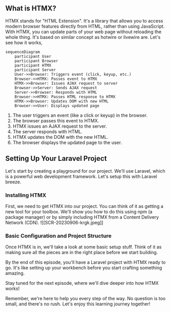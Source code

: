  

## What is HTMX?

HTMX stands for "HTML Extension". It's a library that allows you to access modern browser features directly from HTML, rather than using JavaScript. With HTMX, you can update parts of your web page without reloading the whole thing. It's based on similar concept as hotwire or livewire are. Let's see how it works, 


```mermaid
sequenceDiagram
    participant User
    participant Browser
    participant HTMX
    participant Server
    User->>Browser: Triggers event (click, keyup, etc.)
    Browser->>HTMX: Passes event to HTMX
    HTMX->>Browser: Issues AJAX request to server
    Browser->>Server: Sends AJAX request
    Server->>Browser: Responds with HTML
    Browser->>HTMX: Passes HTML response to HTMX
    HTMX->>Browser: Updates DOM with new HTML
    Browser->>User: Displays updated page
```

1. The user triggers an event (like a click or keyup) in the browser.  
2. The browser passes this event to HTMX.  
3. HTMX issues an AJAX request to the server.  
4. The server responds with HTML.  
5. HTMX updates the DOM with the new HTML.  
6. The browser displays the updated page to the user.

## Setting Up Your Laravel Project

Let's start by creating a playground for our project. We'll use Laravel, which is a powerful web development framework. Let's setup this with Laravel breeze.

### Installing HTMX

First, we need to get HTMX into our project. You can think of it as getting a new tool for your toolbox. We'll show you how to do this using npm (a package manager) or by simply including HTMX from a Content Delivery Network (CDN).
![[SCR-20230906-krgk.jpeg]]


### Basic Configuration and Project Structure

Once HTMX is in, we'll take a look at some basic setup stuff. Think of it as making sure all the pieces are in the right place before we start building.

By the end of this episode, you'll have a Laravel project with HTMX ready to go. It's like setting up your workbench before you start crafting something amazing.

Stay tuned for the next episode, where we'll dive deeper into how HTMX works!

Remember, we're here to help you every step of the way. No question is too small, and there's no rush. Let's enjoy this learning journey together!



 